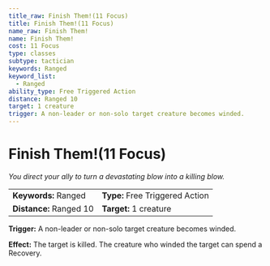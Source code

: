 ```yaml
---
title_raw: Finish Them!(11 Focus)
title: Finish Them!(11 Focus)
name_raw: Finish Them!
name: Finish Them!
cost: 11 Focus
type: classes
subtype: tactician
keywords: Ranged
keyword_list:
  - Ranged
ability_type: Free Triggered Action
distance: Ranged 10
target: 1 creature
trigger: A non-leader or non-solo target creature becomes winded.
---
```


# Finish Them!(11 Focus)

*You direct your ally to turn a devastating blow into a killing blow.*

|                         |                                 |
| :---------------------- | :------------------------------ |
| **Keywords:** Ranged    | **Type:** Free Triggered Action |
| **Distance:** Ranged 10 | **Target:** 1 creature          |

**Trigger:** A non-leader or non-solo target creature becomes winded.

**Effect:** The target is killed. The creature who winded the target can spend a Recovery.
